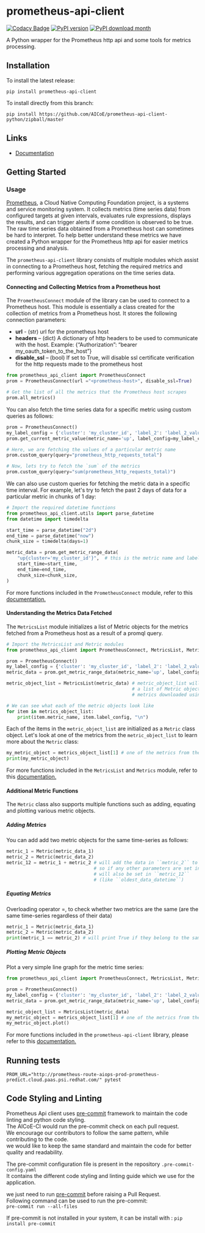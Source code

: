# prometheus-api-client

[![Codacy Badge](https://api.codacy.com/project/badge/Grade/7d838be9b51e4daaa20be1772f5c9ad2)](https://www.codacy.com/manual/4n4nd/prometheus-api-client-python?utm_source=github.com&utm_medium=referral&utm_content=AICoE/prometheus-api-client-python&utm_campaign=Badge_Grade) [![PyPI version](https://badge.fury.io/py/prometheus-api-client.svg)](https://badge.fury.io/py/prometheus-api-client) [![PyPI download month](https://img.shields.io/pypi/dm/prometheus-api-client.svg)](https://pypi.python.org/pypi/prometheus-api-client/)

A Python wrapper for the Prometheus http api and some tools for metrics processing.

## Installation

To install the latest release:

`pip install prometheus-api-client`

To install directly from this branch:

`pip install https://github.com/AICoE/prometheus-api-client-python/zipball/master`

## Links

- [Documentation](https://prometheus-api-client-python.readthedocs.io/en/master/source/prometheus_api_client.html)

## Getting Started

### Usage
[Prometheus](https://prometheus.io/), a Cloud Native Computing Foundation project, is a systems and service monitoring system. It collects metrics (time series data) from configured targets at given intervals, evaluates rule expressions, displays the results, and can trigger alerts if some condition is observed to be true. The raw time series data obtained from a Prometheus host can sometimes be hard to interpret. To help better understand these metrics we have created a Python wrapper for the Prometheus http api for easier metrics processing and analysis.

The `prometheus-api-client` library consists of multiple modules which assist in connecting to a Prometheus host, fetching the required metrics and performing various aggregation operations on the time series data.

#### Connecting and Collecting Metrics from a Prometheus host
The `PrometheusConnect` module of the library can be used to connect to a Prometheus host. This module is essentially a class created for the collection of metrics from a Prometheus host. It stores the following connection parameters:

-   **url** - (str) url for the prometheus host
-   **headers** – (dict) A dictionary of http headers to be used to communicate with the host. Example: {“Authorization”: “bearer my_oauth_token_to_the_host”}
-   **disable_ssl** – (bool) If set to True, will disable ssl certificate verification for the http requests made to the prometheus host

```python
from prometheus_api_client import PrometheusConnect
prom = PrometheusConnect(url ="<prometheus-host>", disable_ssl=True)

# Get the list of all the metrics that the Prometheus host scrapes
prom.all_metrics()
```

You can also fetch the time series data for a specific metric using custom queries as follows:

```python
prom = PrometheusConnect()
my_label_config = {'cluster': 'my_cluster_id', 'label_2': 'label_2_value'}
prom.get_current_metric_value(metric_name='up', label_config=my_label_config)

# Here, we are fetching the values of a particular metric name
prom.custom_query(query="prometheus_http_requests_total")

# Now, lets try to fetch the `sum` of the metrics
prom.custom_query(query="sum(prometheus_http_requests_total)")
```

We can also use custom queries for fetching the metric data in a specific time interval. For example, let's try to fetch the past 2 days of data for a particular metric in chunks of 1 day:

```python
# Import the required datetime functions
from prometheus_api_client.utils import parse_datetime
from datetime import timedelta

start_time = parse_datetime("2d")
end_time = parse_datetime("now")
chunk_size = timedelta(days=1)

metric_data = prom.get_metric_range_data(
    "up{cluster='my_cluster_id'}",  # this is the metric name and label config
    start_time=start_time,
    end_time=end_time,
    chunk_size=chunk_size,
)
```

For more functions included in the `PrometheusConnect` module, refer to this [documentation.](https://prometheus-api-client-python.readthedocs.io/en/master/source/prometheus_api_client.html#module-prometheus_api_client.prometheus_connect)

#### Understanding the Metrics Data Fetched
The `MetricsList` module initializes a list of Metric objects for the metrics fetched from a Prometheus host as a result of a promql query.

```python
# Import the MetricsList and Metric modules
from prometheus_api_client import PrometheusConnect, MetricsList, Metric

prom = PrometheusConnect()
my_label_config = {'cluster': 'my_cluster_id', 'label_2': 'label_2_value'}
metric_data = prom.get_metric_range_data(metric_name='up', label_config=my_label_config)

metric_object_list = MetricsList(metric_data) # metric_object_list will be initialized as
                                              # a list of Metric objects for all the
                                              # metrics downloaded using get_metric query

# We can see what each of the metric objects look like
for item in metrics_object_list:
    print(item.metric_name, item.label_config, "\n")
```

Each of the items in the `metric_object_list` are initialized as a `Metric` class object. Let's look at one of the metrics from the `metric_object_list` to learn more about the `Metric` class:

```python
my_metric_object = metrics_object_list[1] # one of the metrics from the list
print(my_metric_object)
```

For more functions included in the `MetricsList` and `Metrics` module, refer to this [documentation.](https://prometheus-api-client-python.readthedocs.io/en/master/source/prometheus_api_client.html#module-prometheus_api_client.metric)

#### Additional Metric Functions
The `Metric` class also supports multiple functions such as adding, equating and plotting various metric objects.

##### Adding Metrics
You can add add two metric objects for the same time-series as follows:

```python
metric_1 = Metric(metric_data_1)
metric_2 = Metric(metric_data_2)
metric_12 = metric_1 + metric_2 # will add the data in ``metric_2`` to ``metric_1``
                                # so if any other parameters are set in ``metric_1``
                                # will also be set in ``metric_12``
                                # (like ``oldest_data_datetime``)
```

##### Equating Metrics
Overloading operator =, to check whether two metrics are the same (are the same time-series regardless of their data)
```python
metric_1 = Metric(metric_data_1)
metric_2 = Metric(metric_data_2)
print(metric_1 == metric_2) # will print True if they belong to the same time-series
```

##### Plotting Metric Objects
Plot a very simple line graph for the metric time series:

```python
from prometheus_api_client import PrometheusConnect, MetricsList, Metric

prom = PrometheusConnect()
my_label_config = {'cluster': 'my_cluster_id', 'label_2': 'label_2_value'}
metric_data = prom.get_metric_range_data(metric_name='up', label_config=my_label_config)

metric_object_list = MetricsList(metric_data)
my_metric_object = metrics_object_list[1] # one of the metrics from the list
my_metric_object.plot()
```

For more functions included in the `prometheus-api-client` library, please refer to this [documentation.](https://prometheus-api-client-python.readthedocs.io/en/master/source/prometheus_api_client.html)

## Running tests

`PROM_URL="http://prometheus-route-aiops-prod-prometheus-predict.cloud.paas.psi.redhat.com/" pytest`

## Code Styling and Linting

Prometheus Api client uses [pre-commit](https://pre-commit.com) framework to maintain the code linting and python code styling.<br>
The AICoE-CI would run the pre-commit check on each pull request.<br>
We encourage our contributors to follow the same pattern, while contributing to the code.<br>
we would like to keep the same standard and maintain the code for better quality and readability.

The pre-commit configuration file is present in the repository `.pre-commit-config.yaml`<br>
It contains the different code styling and linting guide which we use for the application.

we just need to run [pre-commit](https://pre-commit.com/#install) before raising a Pull Request.<br>
Following command can be used to run the pre-commit:<br>
`pre-commit run --all-files`

If pre-commit is not installed in your system, it can be install with : `pip install pre-commit`
